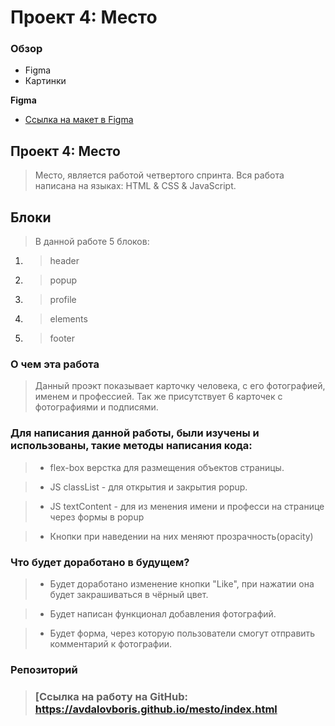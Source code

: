 # Проект 4: Место

### Обзор

* Figma
* Картинки

**Figma**

* [Ссылка на макет в Figma](https://www.figma.com/file/2cn9N9jSkmxD84oJik7xL7/JavaScript.-Sprint-4?node-id=0%3A1)

## Проект 4: Место
>Место, является работой четвертого спринта. Вся работа написана на языках: HTML & CSS & JavaScript.

## Блоки
> В данной работе 5 блоков:
1.  >header
1.  >popup
1.  >profile
1.  >elements
1.  >footer

### О чем эта работа
> Данный проэкт показывает карточку человека, с его фотографией, именем и профессией. Так же присутствует 6 карточек с фотографиями и подписями.

### Для написания данной работы, были изучены и использованы, такие методы написания кода:
>- flex-box верстка для размещения объектов страницы.

>- JS classList - для открытия и закрытия popup.

>- JS textContent - для из менения имени и професси на странице через формы в popup

>- Кнопки при наведении на них меняют прозрачность(opacity) 

### Что будет доработано в будущем?
>* Будет доработано изменение кнопки "Like", при нажатии она будет закрашиваться в чёрный цвет.

>* Будет написан функционал добавления фотографий.

>* Будет форма, через которую пользователи смогут отправить комментарий к фотографии.

### Репозиторий
>### [Ссылка на работу на GitHub: https://avdalovboris.github.io/mesto/index.html
